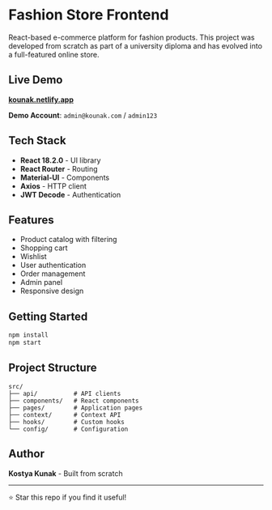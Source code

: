 # Fashion Store Frontend

React-based e-commerce platform for fashion products. This project was developed from scratch as part of a university diploma and has evolved into a full-featured online store.

## Live Demo

[**kounak.netlify.app**](https://kounak.netlify.app)

**Demo Account**: `admin@kounak.com` / `admin123`

## Tech Stack

- **React 18.2.0** - UI library
- **React Router** - Routing
- **Material-UI** - Components
- **Axios** - HTTP client
- **JWT Decode** - Authentication

## Features

- Product catalog with filtering
- Shopping cart
- Wishlist
- User authentication
- Order management
- Admin panel
- Responsive design

## Getting Started

```bash
npm install
npm start
```

## Project Structure

```
src/
├── api/          # API clients
├── components/   # React components
├── pages/        # Application pages
├── context/      # Context API
├── hooks/        # Custom hooks
└── config/       # Configuration
```

## Author

**Kostya Kunak** - Built from scratch

---

⭐ Star this repo if you find it useful!

